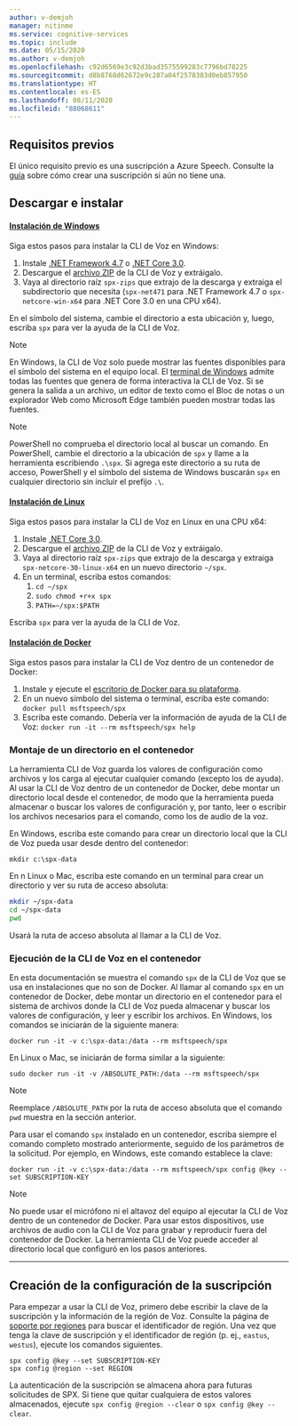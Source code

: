 ```yaml
---
author: v-demjoh
manager: nitinme
ms.service: cognitive-services
ms.topic: include
ms.date: 05/15/2020
ms.author: v-demjoh
ms.openlocfilehash: c92d6569e3c92d3bad3575599283c7796bd78225
ms.sourcegitcommit: d8b8768d62672e9c287a04f2578383d0eb857950
ms.translationtype: HT
ms.contentlocale: es-ES
ms.lasthandoff: 08/11/2020
ms.locfileid: "88068611"
---
```

## <a name="prerequisites"></a>Requisitos previos

El único requisito previo es una suscripción a Azure Speech. Consulte la [guía](../get-started.md#new-resource) sobre cómo crear una suscripción si aún no tiene una.

## <a name="download-and-install"></a>Descargar e instalar

#### <a name="windows-install"></a>[Instalación de Windows](#tab/windowsinstall)

Siga estos pasos para instalar la CLI de Voz en Windows:

1. Instale [.NET Framework 4.7](https://dotnet.microsoft.com/download/dotnet-framework/net471) o [.NET Core 3.0](https://dotnet.microsoft.com/download/dotnet-core/3.0).
2. Descargue el [archivo ZIP](https://aka.ms/speech/spx-zips.zip) de la CLI de Voz y extráigalo.
3. Vaya al directorio raíz `spx-zips` que extrajo de la descarga y extraiga el subdirectorio que necesita (`spx-net471` para .NET Framework 4.7 o `spx-netcore-win-x64` para .NET Core 3.0 en una CPU x64).

En el símbolo del sistema, cambie el directorio a esta ubicación y, luego, escriba `spx` para ver la ayuda de la CLI de Voz.

> [!NOTE]
> En Windows, la CLI de Voz solo puede mostrar las fuentes disponibles para el símbolo del sistema en el equipo local.
> El [terminal de Windows](https://www.microsoft.com/en-us/p/windows-terminal/9n0dx20hk701) admite todas las fuentes que genera de forma interactiva la CLI de Voz.
> Si se genera la salida a un archivo, un editor de texto como el Bloc de notas o un explorador Web como Microsoft Edge también pueden mostrar todas las fuentes.

> [!NOTE]
> PowerShell no comprueba el directorio local al buscar un comando. En PowerShell, cambie el directorio a la ubicación de `spx` y llame a la herramienta escribiendo `.\spx`.
> Si agrega este directorio a su ruta de acceso, PowerShell y el símbolo del sistema de Windows buscarán `spx` en cualquier directorio sin incluir el prefijo `.\`.

#### <a name="linux-install"></a>[Instalación de Linux](#tab/linuxinstall)

Siga estos pasos para instalar la CLI de Voz en Linux en una CPU x64:

1. Instale [.NET Core 3.0](https://dotnet.microsoft.com/download/dotnet-core/3.0).
2. Descargue el [archivo ZIP](https://aka.ms/speech/spx-zips.zip) de la CLI de Voz y extráigalo.
3. Vaya al directorio raíz `spx-zips` que extrajo de la descarga y extraiga `spx-netcore-30-linux-x64` en un nuevo directorio `~/spx`.
4. En un terminal, escriba estos comandos:
   1. `cd ~/spx`
   2. `sudo chmod +r+x spx`
   3. `PATH=~/spx:$PATH`

Escriba `spx` para ver la ayuda de la CLI de Voz.

#### <a name="docker-install"></a>[Instalación de Docker](#tab/dockerinstall)

Siga estos pasos para instalar la CLI de Voz dentro de un contenedor de Docker:

1. Instale y ejecute el [escritorio de Docker para su plataforma](https://www.docker.com/get-started).
1. En un nuevo símbolo del sistema o terminal, escriba este comando: `docker pull msftspeech/spx`
1. Escriba este comando. Debería ver la información de ayuda de la CLI de Voz: `docker run -it --rm msftspeech/spx help`

### <a name="mount-a-directory-in-the-container"></a>Montaje de un directorio en el contenedor

La herramienta CLI de Voz guarda los valores de configuración como archivos y los carga al ejecutar cualquier comando (excepto los de ayuda).
Al usar la CLI de Voz dentro de un contenedor de Docker, debe montar un directorio local desde el contenedor, de modo que la herramienta pueda almacenar o buscar los valores de configuración y, por tanto, leer o escribir los archivos necesarios para el comando, como los de audio de la voz.

En Windows, escriba este comando para crear un directorio local que la CLI de Voz pueda usar desde dentro del contenedor:

`mkdir c:\spx-data`

En n Linux o Mac, escriba este comando en un terminal para crear un directorio y ver su ruta de acceso absoluta:

```bash
mkdir ~/spx-data
cd ~/spx-data
pwd
```

Usará la ruta de acceso absoluta al llamar a la CLI de Voz.

### <a name="run-speech-cli-in-the-container"></a>Ejecución de la CLI de Voz en el contenedor

En esta documentación se muestra el comando `spx` de la CLI de Voz que se usa en instalaciones que no son de Docker.
Al llamar al comando `spx` en un contenedor de Docker, debe montar un directorio en el contenedor para el sistema de archivos donde la CLI de Voz pueda almacenar y buscar los valores de configuración, y leer y escribir los archivos.
En Windows, los comandos se iniciarán de la siguiente manera:

`docker run -it -v c:\spx-data:/data --rm msftspeech/spx`

En Linux o Mac, se iniciarán de forma similar a la siguiente:

`sudo docker run -it -v /ABSOLUTE_PATH:/data --rm msftspeech/spx`

> [!NOTE]
> Reemplace `/ABSOLUTE_PATH` por la ruta de acceso absoluta que el comando `pwd` muestra en la sección anterior.

Para usar el comando `spx` instalado en un contenedor, escriba siempre el comando completo mostrado anteriormente, seguido de los parámetros de la solicitud.
Por ejemplo, en Windows, este comando establece la clave:

`docker run -it -v c:\spx-data:/data --rm msftspeech/spx config @key --set SUBSCRIPTION-KEY`

> [!NOTE]
> No puede usar el micrófono ni el altavoz del equipo al ejecutar la CLI de Voz dentro de un contenedor de Docker.
> Para usar estos dispositivos, use archivos de audio con la CLI de Voz para grabar y reproducir fuera del contenedor de Docker.
> La herramienta CLI de Voz puede acceder al directorio local que configuró en los pasos anteriores.

***

## <a name="create-subscription-config"></a>Creación de la configuración de la suscripción

Para empezar a usar la CLI de Voz, primero debe escribir la clave de la suscripción y la información de la región de Voz. Consulte la página de [soporte por regiones](https://docs.microsoft.com/azure/cognitive-services/speech-service/regions#speech-sdk) para buscar el identificador de región. Una vez que tenga la clave de suscripción y el identificador de región (p. ej., `eastus`, `westus`), ejecute los comandos siguientes.

```shell
spx config @key --set SUBSCRIPTION-KEY
spx config @region --set REGION
```

La autenticación de la suscripción se almacena ahora para futuras solicitudes de SPX. Si tiene que quitar cualquiera de estos valores almacenados, ejecute `spx config @region --clear` o `spx config @key --clear`.
